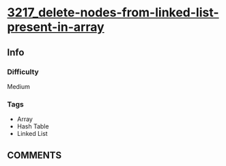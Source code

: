 # [3217_delete-nodes-from-linked-list-present-in-array](https://leetcode.com/problems/delete-nodes-from-linked-list-present-in-array)

## Info

### Difficulty

Medium

### Tags

- Array
- Hash Table
- Linked List

## __COMMENTS__

> 
